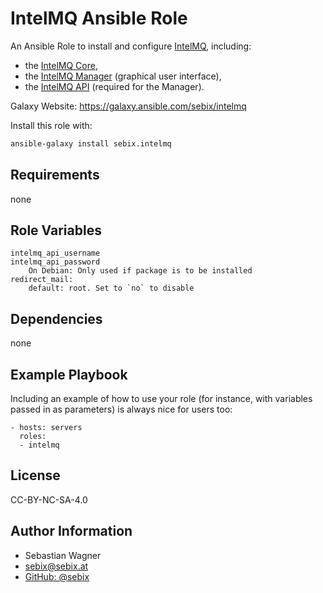 IntelMQ Ansible Role
=========

An Ansible Role to install and configure [IntelMQ](https://github.com/certtools/intelmq/), including:
- the [IntelMQ Core](https://github.com/certtools/intelmq),
- the [IntelMQ Manager](https://github.com/certtools/intelmq-manager) (graphical user interface),
- the [IntelMQ API](https://github.com/certtools/intelmq-api) (required for the Manager).

Galaxy Website: https://galaxy.ansible.com/sebix/intelmq

Install this role with:
```bash
ansible-galaxy install sebix.intelmq
```

Requirements
------------

none

Role Variables
--------------

```
intelmq_api_username
intelmq_api_password
    On Debian: Only used if package is to be installed
redirect_mail:
    default: root. Set to `no` to disable
```

Dependencies
------------

none

Example Playbook
----------------

Including an example of how to use your role (for instance, with variables passed in as parameters) is always nice for users too:

    - hosts: servers
      roles:
      - intelmq

License
-------

CC-BY-NC-SA-4.0

Author Information
------------------

- Sebastian Wagner
- [sebix@sebix.at](mailto:sebix@sebix.at)
- [GitHub: @sebix](https://github.com/sebix)
